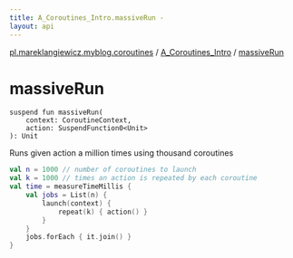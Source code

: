 ```yaml
---
title: A_Coroutines_Intro.massiveRun - 
layout: api
---
```


<div class='api-docs-breadcrumbs'><a href="../index.html">pl.mareklangiewicz.myblog.coroutines</a> / <a href="index.html">A_Coroutines_Intro</a> / <a href=".">massiveRun</a></div>

# massiveRun

<div class="signature"><code><span class="keyword">suspend</span> <span class="keyword">fun </span><span class="identifier">massiveRun</span><span class="symbol">(</span><br/>&nbsp;&nbsp;&nbsp;&nbsp;<span class="parameterName" id="pl.mareklangiewicz.myblog.coroutines.A_Coroutines_Intro$massiveRun(kotlin.coroutines.experimental.CoroutineContext, kotlin.coroutines.SuspendFunction0((kotlin.Unit)))/context">context</span><span class="symbol">:</span>&nbsp;<span class="identifier">CoroutineContext</span><span class="symbol">, </span><br/>&nbsp;&nbsp;&nbsp;&nbsp;<span class="parameterName" id="pl.mareklangiewicz.myblog.coroutines.A_Coroutines_Intro$massiveRun(kotlin.coroutines.experimental.CoroutineContext, kotlin.coroutines.SuspendFunction0((kotlin.Unit)))/action">action</span><span class="symbol">:</span>&nbsp;<span class="identifier">SuspendFunction0</span><span class="symbol">&lt;</span><span class="identifier">Unit</span><span class="symbol">&gt;</span><br/><span class="symbol">)</span><span class="symbol">: </span><span class="identifier">Unit</span></code></div>

Runs given action a million times using thousand coroutines

``` kotlin
val n = 1000 // number of coroutines to launch
val k = 1000 // times an action is repeated by each coroutine
val time = measureTimeMillis {
    val jobs = List(n) {
        launch(context) {
            repeat(k) { action() }
        }
    }
    jobs.forEach { it.join() }
}
```


